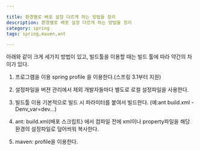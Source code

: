 ```yaml
---

title: 환경별로 배포 설정 다르게 하는 방법들 정리
description: 환경별로 배포 설정 다르게 하는 방법들 정리
category: spring
tags: spring,maven,ant

---
```


아래와 같이 크게 세가지 방법이 있고, 빌드툴을 이용할 때는 빌드 툴에 따라 약간의 차이가 있다.

1. 프로그램을 이용
 spring profile 을 이용한다.(스프링 3.1부터 지원)  

2. 설정파일을 버젼 관리에서 제외
 개발자들마다 별도로 로컬 설정파일을 사용한다.  

3. 빌드툴 이용
기본적으로 빌드 시 파라미터를 붙여서 빌드한다. (예:ant build.xml -Denv_var=dev...)
  1. ant: build.xml(배포 스크립트) 에서 컴파일 전에 xml이나 property파일을 해당 환경의 설정파일로 덮어씌워 복사한다.
  2. maven: profile을 이용한다.
